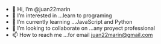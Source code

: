 - 👋 Hi, I’m @juan22marin
- 👀 I’m interested in ...learn to programing
- 🌱 I’m currently learning ...JavaScript and Python
- 💞️ I’m looking to collaborate on ...any proyect professional
- 📫 How to reach me ...for email juan22marin@gmail.com

<!---
juan22marin/juan22marin is a ✨ special ✨ repository because its `README.md` (this file) appears on your GitHub profile.
You can click the Preview link to take a look at your changes.
--->
